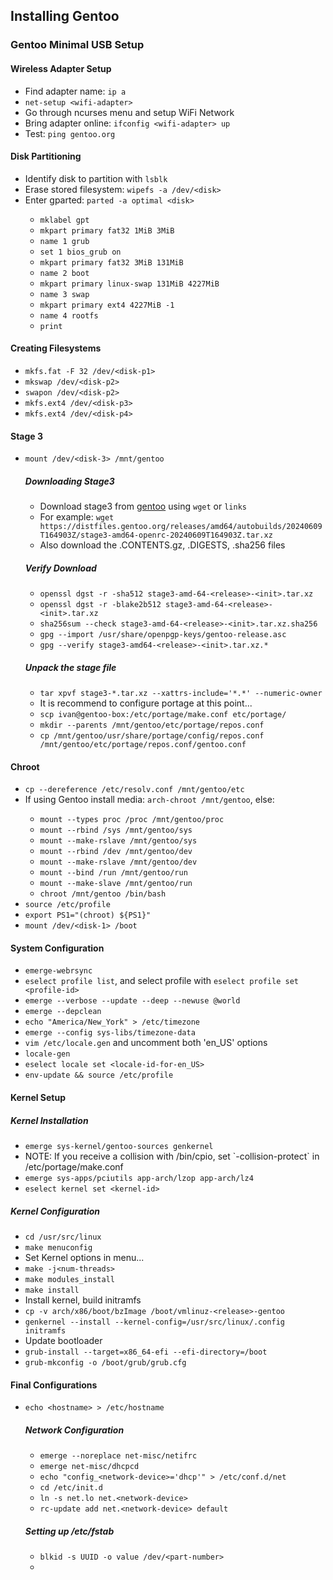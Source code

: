 <h2>Installing Gentoo</h2>
<h3>Gentoo Minimal USB Setup</h3>
<h4>Wireless Adapter Setup</h4>
<ul>
  <li>Find adapter name: <code>ip a</code></li>
  <li><code>net-setup &ltwifi-adapter&gt</code></li>
  <li>Go through ncurses menu and setup WiFi Network</li>
  <li>Bring adapter online: <code>ifconfig &ltwifi-adapter&gt up</code></li>
  <li>Test: <code>ping gentoo.org</code></li>
</ul>
<h4>Disk Partitioning</h4>
<ul>
  <li>Identify disk to partition with <code>lsblk</code></li>
  <li>Erase stored filesystem: <code>wipefs -a /dev/&ltdisk&gt</code></li>
  <li>Enter gparted: <code>parted -a optimal &ltdisk&gt</code></li>
  <ul>
    <li><code>mklabel gpt</code></li>
    <li><code>mkpart primary fat32 1MiB 3MiB</code></li>
    <li><code>name 1 grub</code></li>
    <li><code>set 1 bios_grub on</code></li>
    <li><code>mkpart primary fat32 3MiB 131MiB</code></li>
    <li><code>name 2 boot</code></li>
    <li><code>mkpart primary linux-swap 131MiB 4227MiB</code></li>
    <li><code>name 3 swap</code></li>
    <li><code>mkpart primary ext4 4227MiB -1</code></li>
    <li><code>name 4 rootfs</code></li>
    <li><code>print</code></li>
  </ul>
</ul>
<h4>Creating Filesystems</h4>
<ul>
  <li><code>mkfs.fat -F 32 /dev/&ltdisk-p1&gt</code></li>
  <li><code>mkswap /dev/&ltdisk-p2&gt</code></li>
  <li><code>swapon /dev/&ltdisk-p2&gt</code></li>
  <li><code>mkfs.ext4 /dev/&ltdisk-p3&gt</code></li>
  <li><code>mkfs.ext4 /dev/&ltdisk-p4&gt</code></li>
</ul>
<h4>Stage 3</h4>
<ul>
  <li><code>mount /dev/&ltdisk-3&gt /mnt/gentoo</code></li>
  <h5>Downloading Stage3</h5>
  <ul>
    <li>Download stage3 from <a href="https://www.gentoo.org/downloads/#other-arches">gentoo</a> using <code>wget</code> or <code>links</code></li>
    <li>For example: <code>wget https://distfiles.gentoo.org/releases/amd64/autobuilds/20240609T164903Z/stage3-amd64-openrc-20240609T164903Z.tar.xz</code></li>
    <li>Also download the .CONTENTS.gz, .DIGESTS, .sha256 files</li>
  </ul>
  <h5>Verify Download</h5>
  <ul>
    <li><code>openssl dgst -r -sha512 stage3-amd-64-&ltrelease&gt-&ltinit&gt.tar.xz</code></li>
    <li><code>openssl dgst -r -blake2b512 stage3-amd-64-&ltrelease&gt-&ltinit&gt.tar.xz</code></li>
    <li><code>sha256sum --check stage3-amd-64-&ltrelease&gt-&ltinit&gt.tar.xz.sha256</code></li>
    <li><code>gpg --import /usr/share/openpgp-keys/gentoo-release.asc</code></li>
    <li><code>gpg --verify stage3-amd64-&ltrelease&gt-&ltinit&gt.tar.xz.*</code></li>
  </ul>
  <h5>Unpack the stage file</h5>
  <ul>
    <li><code>tar xpvf stage3-*.tar.xz --xattrs-include='*.*' --numeric-owner</code></li>
    <li>It is recommend to configure portage at this point...</li>
    <li><code>scp ivan@gentoo-box:/etc/portage/make.conf etc/portage/</code></li>
    <li><code>mkdir --parents /mnt/gentoo/etc/portage/repos.conf</code></li>
    <li><code>cp /mnt/gentoo/usr/share/portage/config/repos.conf /mnt/gentoo/etc/portage/repos.conf/gentoo.conf</code></li>
  </ul>
</ul>
<h4>Chroot</h4>
<ul>
  <li><code>cp --dereference /etc/resolv.conf /mnt/gentoo/etc</code></li>
  <li>If using Gentoo install media: <code>arch-chroot /mnt/gentoo</code>, else: </li>
  <ul>
    <li><code>mount --types proc /proc /mnt/gentoo/proc</code></li>
    <li><code>mount --rbind /sys /mnt/gentoo/sys</code></li>
    <li><code>mount --make-rslave /mnt/gentoo/sys</code></li>
    <li><code>mount --rbind /dev /mnt/gentoo/dev</code></li>
    <li><code>mount --make-rslave /mnt/gentoo/dev</code></li>
    <li><code>mount --bind /run /mnt/gentoo/run</code></li>
    <li><code>mount --make-slave /mnt/gentoo/run</code></li>
    <li><code>chroot /mnt/gentoo /bin/bash</code></li>
  </ul>
  <li><code>source /etc/profile</code></li>
  <li><code>export PS1="(chroot) ${PS1}"</code></li>
  <li><code>mount /dev/&ltdisk-1&gt /boot</code></li>
</ul>
<h4>System Configuration</h4>
<ul>
  <li><code>emerge-webrsync</code></li>
  <li><code>eselect profile list</code>, and select profile with <code>eselect profile set &ltprofile-id&gt</code></li>
  <li><code>emerge --verbose --update --deep --newuse @world</code></li>
  <li><code>emerge --depclean</code></li>
  <li><code>echo "America/New_York" > /etc/timezone</code></li>
  <li><code>emerge --config sys-libs/timezone-data</code></li>
  <li><code>vim /etc/locale.gen</code> and uncomment both 'en_US' options</li>
  <li><code>locale-gen</code></li>
  <li><code>eselect locale set &ltlocale-id-for-en_US&gt</code></li>
  <li><code>env-update && source /etc/profile</code></li>
</ul>
<h4>Kernel Setup</h4>
<h5>Kernel Installation</h5>
<ul>
  <li><code>emerge sys-kernel/gentoo-sources genkernel</code></li>
  <li>NOTE: If you receive a collision with /bin/cpio, set `-collision-protect` in /etc/portage/make.conf</li>
  <li><code>emerge sys-apps/pciutils app-arch/lzop app-arch/lz4</code></li>
  <li><code>eselect kernel set &ltkernel-id&gt</code></li>
</ul>
<h5>Kernel Configuration</h5>
<ul>
  <li><code>cd /usr/src/linux</code></li>
  <li><code>make menuconfig</code></li>
  <li>Set Kernel options in menu...</li>
  <li><code>make -j&ltnum-threads&gt</code></li>
  <li><code>make modules_install</code></li>
  <li><code>make install</code></li>
  <li>Install kernel, build initramfs</li>
  <li><code>cp -v arch/x86/boot/bzImage /boot/vmlinuz-&ltrelease&gt-gentoo</code></li>
  <li><code>genkernel --install --kernel-config=/usr/src/linux/.config initramfs</code></li>
  <li>Update bootloader</li>
  <li><code>grub-install --target=x86_64-efi --efi-directory=/boot</code></li>
  <li><code>grub-mkconfig -o /boot/grub/grub.cfg</code></li>
</ul>
<h4>Final Configurations</h4>
<ul>
  <li><code>echo &lthostname&gt > /etc/hostname</code></li>
  <h5>Network Configuration</h5>
  <ul>
    <li><code>emerge --noreplace net-misc/netifrc</code></li>
    <li><code>emerge net-misc/dhcpcd</code></li>
    <li><code>echo "config_&ltnetwork-device&gt='dhcp'" > /etc/conf.d/net</code></li>
    <li><code>cd /etc/init.d</code></li>
    <li><code>ln -s net.lo net.&ltnetwork-device&gt</code></li>
    <li><code>rc-update add net.&ltnetwork-device&gt default</code></li>
  </ul>
  <h5>Setting up /etc/fstab</h5>
  <ul>
    <li><code>blkid -s UUID -o value /dev/&ltpart-number&gt</code></li>
    <li><code></code></li>
  </ul>
</ul>
